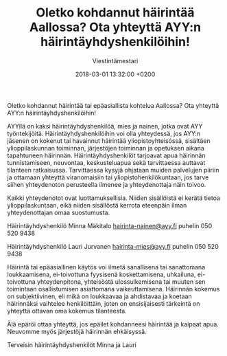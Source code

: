 ﻿---
layout: post
title: Oletko kohdannut häirintää Aallossa? Ota yhteyttä AYY:n häirintäyhdyshenkilöihin!
date: 2018-03-01 13:32:00 +0200
language: fin
author: Viestintämestari
categories: muut aalto tiedotteet
---
Oletko kohdannut häirintää tai epäasiallista kohtelua Aallossa? Ota yhteyttä AYY:n häirintäyhdyshenkilöihin!

AYYllä on kaksi häirintäyhdyshenkilöä, mies ja nainen, jotka ovat AYY työntekijöitä. Häirintäyhdyshenkilöihin voi olla yhteydessä, jos AYY:n jäsenen on kokenut tai havainnut häirintää yliopistoyhteisössä, sisältäen ylioppilaskunnan toiminnan, järjestöjen toiminnan ja opetuksen aikana tapahtuneen häirinnän. Häirintäyhdyshenkilöt tarjoavat apua häirinnän tunnistamiseen, neuvontaa, keskusteluapua sekä tarvittaessa auttavat tilanteen ratkaisussa. Tarvittaessa kysyjä ohjataan muiden palvelujen piiriin ja ottamaan yhteyttä viranomaisiin tai yliopistohenkilökuntaan, jos tarve siihen yhteydenoton perusteella ilmenee ja yhteydenottaja näin toivoo.

Kaikki yhteydenotot ovat luottamuksellisia. Niiden sisällöistä ei kerätä tietoa ylioppilaskuntaan, eikä niiden sisällöstä kerrota eteenpäin ilman yhteydenottajan omaa suostumusta.

Häirintäyhdyshenkilö Minna Mäkitalo hairinta-nainen@ayy.fi puhelin 050 520 9438

Häirintäyhdyshenkilö Lauri Jurvanen hairinta-mies@ayy.fi puhelin 050 520 9438

Häirintä tai epäasiallinen käytös voi ilmetä sanallisena tai sanattomana loukkaamisena, ei-toivottuna fyysisenä koskettamisena, uhkailuna, ei-toivottuna yhteydenpitona, yhteisöstä ulossulkemisena tai muuten sen toimintaan osallistumisen asiattomana vaikeuttamisena. Häirinnän kokemus on subjektiivinen, eli mikä on loukkaavaa ja ahdistavaa ja koetaan häirinnäksi vaihtelee henkilöittäin, joten on ensisijaisesti tärkeintä on yhteyttä ottavan oma kokemus tilanteesta.

Älä epäröi ottaa yhteyttä, jos epäilet kohdanneesi häirintää ja kaipaat apua. Neuvomme myös järjestöjä häirinnän ehkäisyssä.

Terveisin häirintäyhdyshenkilöt Minna ja Lauri
